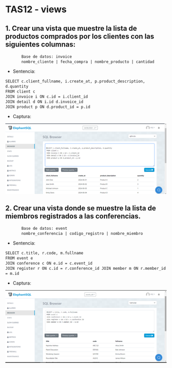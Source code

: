 # TAS12 - views

## 1. Crear una vista que muestre la lista de productos comprados por los clientes con las siguientes columnas: 
           Base de datos: invoice
           nombre_cliente | fecha_compra | nombre_producto | cantidad
           
  - Sentencia:
  ```
SELECT c.client_fullname, i.create_at, p.product_description, d.quantity
FROM client c
JOIN invoice i ON c.id = i.client_id
JOIN detail d ON i.id d.invoice_id
JOIN product p ON d.product_id = p.id
  ```
  - Captura:
<img src="./capturas/1.png"/>

## 2. Crear una vista donde se muestre la lista de miembros registrados a las conferencias.
           Base de datos: event
           nombre_conferencia | codigo_registro | nombre_miembro 
           
  - Sentencia:
  ```
SELECT c.title, r.code, m.fullname
FROM event e
JOIN conference c ON e.id = c.event_id
JOIN register r ON c.id = r.conference_id JOIN member m ON r.member_id = m.id
  ```
  - Captura:
<img src="./capturas/4.png"/>
